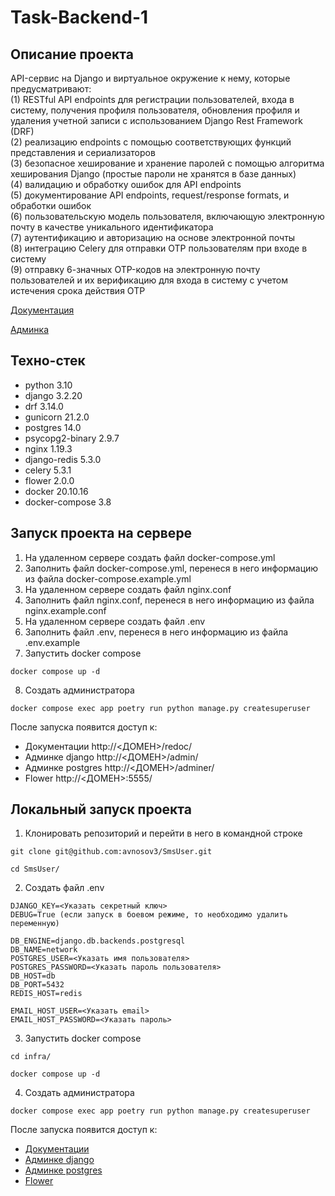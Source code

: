 # Task-Backend-1

## Описание проекта
API-сервис на Django и виртуальное окружение к нему, которые предусматривают:  
(1) RESTful API endpoints для регистрации пользователей, входа в систему, получения профиля пользователя, обновления профиля и удаления учетной записи с использованием Django Rest Framework (DRF)  
(2) реализацию endpoints с помощью соответствующих функций представления и сериализаторов  
(3) безопасное хеширование и хранение паролей с помощью алгоритма хеширования Django (простые пароли не хранятся в базе данных)  
(4) валидацию и обработку ошибок для API endpoints  
(5) документирование API endpoints, request/response formats, и обработки ошибок  
(6) пользовательскую модель пользователя, включающую электронную почту в качестве уникального идентификатора  
(7) аутентификацию и авторизацию на основе электронной почты  
(8) интеграцию Celery для отправки OTP пользователям при входе в систему  
(9) отправку 6-значных OTP-кодов на электронную почту пользователей и их верификацию для входа в систему с учетом истечения срока действия OTP  

[Документация](https://avnosov3.pythonanywhere.com/redoc/)  

[Админка](https://avnosov3.pythonanywhere.com/admin/)  

## Техно-стек

* python 3.10
* django 3.2.20
* drf 3.14.0
* gunicorn 21.2.0
* postgres 14.0
* psycopg2-binary 2.9.7
* nginx 1.19.3
* django-redis 5.3.0
* celery 5.3.1
* flower 2.0.0
* docker 20.10.16
* docker-compose 3.8



## Запуск проекта на сервере

1. На удаленном сервере создать файл docker-compose.yml
2. Заполнить файл docker-compose.yml, перенеся в него информацию из файла docker-compose.example.yml
3. На удаленном сервере создать файл nginx.conf
4. Заполнить файл nginx.conf, перенеся в него информацию из файла nginx.example.conf
5. На удаленном сервере создать файл .env
6. Заполнить файл .env, перенеся в него информацию из файла .env.example
7. Запустить docker compose
```
docker compose up -d
```
8. Создать администратора
```
docker compose exec app poetry run python manage.py createsuperuser
```

После запуска появится доступ к:
* Документации http://<ДОМЕН>/redoc/
* Админке django http://<ДОМЕН>/admin/
* Админке postgres http://<ДОМЕН>/adminer/
* Flower http://<ДОМЕН>:5555/

## Локальный запуск проекта
1. Клонировать репозиторий и перейти в него в командной строке
```
git clone git@github.com:avnosov3/SmsUser.git
```
```
cd SmsUser/
```
2. Создать файл .env

```
DJANGO_KEY=<Указать секретный ключ>
DEBUG=True (если запуск в боевом режиме, то необходимо удалить переменную)

DB_ENGINE=django.db.backends.postgresql
DB_NAME=network
POSTGRES_USER=<Указать имя пользователя>
POSTGRES_PASSWORD=<Указать пароль пользователя>
DB_HOST=db
DB_PORT=5432
REDIS_HOST=redis

EMAIL_HOST_USER=<Указать email>
EMAIL_HOST_PASSWORD=<Указать пароль>
```

3. Запустить docker compose
```
cd infra/
```
```
docker compose up -d
```
4. Создать администратора
```
docker compose exec app poetry run python manage.py createsuperuser
```

После запуска появится доступ к:
* [Документации](http://127.0.0.1/redoc/)
* [Админке django](http://127.0.0.1/admin/)
* [Админке postgres](http://127.0.0.1/adminer/)
* [Flower](http://127.0.0.1:5555/)
